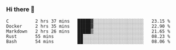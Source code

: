 ### Hi there 👋

<!--
**WShiBin/WShiBin** is a ✨ _special_ ✨ repository because its `README.md` (this file) appears on your GitHub profile.

Here are some ideas to get you started:

- 🔭 I’m currently working on ...
- 🌱 I’m currently learning ...
- 👯 I’m looking to collaborate on ...
- 🤔 I’m looking for help with ...
- 💬 Ask me about ...
- 📫 How to reach me: ...
- 😄 Pronouns: ...
- ⚡ Fun fact: ...
-->

<!--START_SECTION:waka-->
```text
C          2 hrs 37 mins   █████▓░░░░░░░░░░░░░░░░░░░   23.15 % 
Docker     2 hrs 35 mins   █████▓░░░░░░░░░░░░░░░░░░░   22.90 % 
Markdown   2 hrs 26 mins   █████▒░░░░░░░░░░░░░░░░░░░   21.65 % 
Rust       55 mins         ██░░░░░░░░░░░░░░░░░░░░░░░   08.23 % 
Bash       54 mins         ██░░░░░░░░░░░░░░░░░░░░░░░   08.06 % 
```
<!--END_SECTION:waka-->
